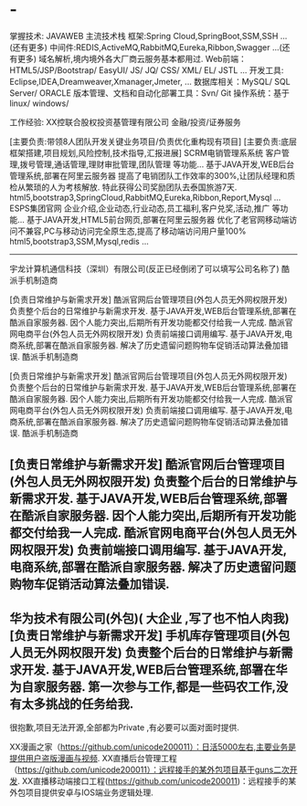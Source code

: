# -
掌握技术: JAVAWEB 主流技术栈
框架:Spring Cloud,SpringBoot,SSM,SSH ...(还有更多)
中间件:REDIS,ActiveMQ,RabbitMQ,Eureka,Ribbon,Swagger ...(还有更多)
域名解析,境内境外各大厂商云服务基本都用过.
Web前端：HTML5/JSP/Bootstrap/ EasyUI/ JS/ JQ/ CSS/ XML/ EL/ JSTL ...
开发工具: Eclipse,IDEA,Dreamweaver,Xmanager,Jmeter, ...
数据库相关：MySQL/ SQL Server/ ORACLE
版本管理、文档和自动化部署工具：Svn/ Git
操作系统：基于linux/ windows/ 
 
工作经验:
XX控联合股权投资基管理有限公司
金融/投资/证券服务

[主要负责:带领8人团队开发关键业务项目/负责优化重构现有项目]
[主要负责:底层框架搭建,项目规划,风险控制,技术指导,汇报进展]
SCRM电销管理系系统
客户管理,拨号管理,通话管理,理财审批管理,团队管理 等功能...
基于JAVA开发,WEB后台管理系统,部署在阿里云服务器
提高了电销团队工作效率的300%,让团队经理和质检从繁琐的人为考核解放.
特此获得公司奖励团队去泰国旅游7天.
html5,bootstrap3,SpringCloud,RabbitMQ,Eureka,Ribbon,Report,Mysql  ...
ESPS集团官网
企业介绍,企业动态,行业动态,员工福利,客户兑奖,活动,推广 等功能...
基于JAVA开发,HTML5前台网页,部署在阿里云服务器
优化了老官网移动端访问不兼容,PC与移动访问完全原生态,提高了移动端访问用户量100%
html5,bootstrap3,SSM,Mysql,redis ...

--------------------------------------------------------------------------
宇龙计算机通信科技（深圳）有限公司(反正已经倒闭了可以填写公司名称了)
酷派手机制造商

[负责日常维护与新需求开发]
酷派官网后台管理项目(外包人员无外网权限开发)
负责整个后台的日常维护与新需求开发.
基于JAVA开发,WEB后台管理系统,部署在酷派自家服务器.
因个人能力突出,后期所有开发功能都交付给我一人完成.
酷派官网电商平台(外包人员无外网权限开发)
负责前端接口调用编写.
基于JAVA开发,电商系统,部署在酷派自家服务器.
解决了历史遗留问题购物车促销活动算法叠加错误.
酷派手机制造商

[负责日常维护与新需求开发]
酷派官网后台管理项目(外包人员无外网权限开发)
负责整个后台的日常维护与新需求开发.
基于JAVA开发,WEB后台管理系统,部署在酷派自家服务器.
因个人能力突出,后期所有开发功能都交付给我一人完成.
酷派官网电商平台(外包人员无外网权限开发)
负责前端接口调用编写.
基于JAVA开发,电商系统,部署在酷派自家服务器.
解决了历史遗留问题购物车促销活动算法叠加错误.
酷派手机制造商

[负责日常维护与新需求开发]
酷派官网后台管理项目(外包人员无外网权限开发)
负责整个后台的日常维护与新需求开发.
基于JAVA开发,WEB后台管理系统,部署在酷派自家服务器.
因个人能力突出,后期所有开发功能都交付给我一人完成.
酷派官网电商平台(外包人员无外网权限开发)
负责前端接口调用编写.
基于JAVA开发,电商系统,部署在酷派自家服务器.
解决了历史遗留问题购物车促销活动算法叠加错误.
-------------------------------------------------------------
华为技术有限公司(外包)( 大企业 ,写了也不怕人肉我)
[负责日常维护与新需求开发]
手机库存管理项目(外包人员无外网权限开发)
负责整个后台的日常维护与新需求开发.
基于JAVA开发,WEB后台管理系统,部署在华为自家服务器.
第一次参与工作,都是一些码农工作,没有太多挑战的任务给我.
 --------------------------------------------------------------
 
 很抱歉,项目无法开源,全部都为Private ,有必要可以面对面时提供.

XX漫画之家（https://github.com/unicode200011）：日活5000左右,主要业务是提供用户盗版漫画与视频.
XX直播后台管理工程（https://github.com/unicode200011）：远程接手的某外包项目基于guns二次开发.
XX直播移动端接口工程(https://github.com/unicode200011)：远程接手的某外包项目提供安卓与IOS端业务逻辑处理.
